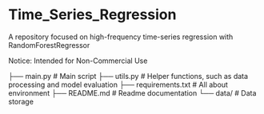 # Time_Series_Regression
A repository focused on high-frequency time-series regression with RandomForestRegressor

Notice: Intended for Non-Commercial Use  


├── main.py                 # Main script
├── utils.py                # Helper functions, such as data processing and model evaluation
├── requirements.txt        # All about environment
├── README.md               # Readme documentation
└── data/                   # Data storage